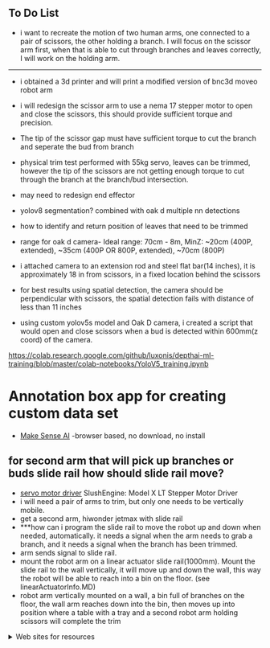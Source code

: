 ## To Do List
- i want to recreate the motion of two human arms, one connected to a pair of scissors, the other holding a branch. I will focus on the scissor arm first, when that is able to cut through branches and leaves correctly, I will work on the holding arm.
******* 

- i obtained a 3d printer and will print a modified version of bnc3d moveo robot arm
- i will redesign the scissor arm to use a nema 17 stepper motor to open and close the scissors, this should provide sufficient torque and precision. 

- The tip of the scissor gap must have sufficient torque to cut the branch and seperate the bud from branch
- physical trim test performed with 55kg servo, leaves can be trimmed, however the tip of the scissors are not getting enough torque to cut through the branch at the branch/bud intersection.
- may need to redesign end effector
- yolov8 segmentation? combined with oak d multiple nn detections
- how to identify and return position of leaves that need to be trimmed
- range for oak d camera- Ideal range: 70cm - 8m, MinZ: ~20cm (400P, extended), ~35cm (400P OR 800P, extended), ~70cm (800P)
- i attached camera to an extension rod and steel flat bar(14 inches), it is approximately 18 in from scissors, in a fixed location behind the scissors
- for best results using spatial detection, the camera should be perpendicular with scissors, the spatial detection fails with distance of less than 11 inches  
- using custom yolov5s model and Oak D camera, i created a script that would open and close scissors when a bud is detected within 600mm(z coord) of the camera.  

https://colab.research.google.com/github/luxonis/depthai-ml-training/blob/master/colab-notebooks/YoloV5_training.ipynb

# Annotation box app for creating custom data set
- [Make Sense AI](https://www.makesense.ai/)    -browser based, no download, no install



## for second arm that will pick up branches or buds slide rail how should slide rail move?

- [servo motor driver](https://roboteurs.com/products/slushengine?variant=19782069764) SlushEngine: Model X LT Stepper Motor Driver
- i will need a pair of arms to trim, but only one needs to be vertically mobile.
- get a second arm, hiwonder jetmax with slide rail 
- ***how can i program the slide rail to move the robot up and down when needed, automatically. it needs a signal when the arm needs to grab a branch, and it needs a signal when the branch has been trimmed. 
- arm sends signal to slide rail. 
- mount the robot arm on a linear actuator slide rail(1000mm). Mount the slide rail to the wall vertically, it will move up and down the wall, this way the robot will be able to reach into a bin on the floor. (see linearActuatorInfo.MD)
- robot arm vertically mounted on a wall, a bin full of branches on the floor, the wall arm reaches down into the bin, then moves up into position where a table with a tray and a second robot arm holding scissors will complete the trim



<details>

<summary>Web sites for resources</summary>

- ### Camera sites
 - Camera code - https://github.com/luxonis/depthai
 - https://shop.luxonis.com/  for cameras
  
- ### 3d print sites
 - www.xometry.com

</details>
